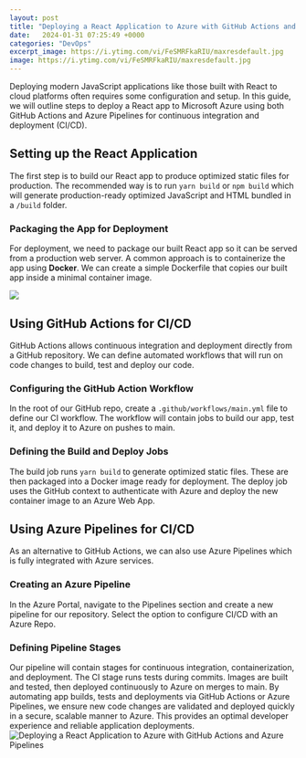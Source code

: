 ```yaml
---
layout: post
title: "Deploying a React Application to Azure with GitHub Actions and Azure Pipelines"
date:   2024-01-31 07:25:49 +0000
categories: "DevOps"
excerpt_image: https://i.ytimg.com/vi/FeSMRFkaRIU/maxresdefault.jpg
image: https://i.ytimg.com/vi/FeSMRFkaRIU/maxresdefault.jpg
---
```


Deploying modern JavaScript applications like those built with React to cloud platforms often requires some configuration and setup. In this guide, we will outline steps to deploy a React app to Microsoft Azure using both GitHub Actions and Azure Pipelines for continuous integration and deployment (CI/CD). 
## Setting up the React Application
The first step is to build our React app to produce optimized static files for production. The recommended way is to run `yarn build` or `npm build` which will generate production-ready optimized JavaScript and HTML bundled in a `/build` folder. 
### Packaging the App for Deployment  
For deployment, we need to package our built React app so it can be served from a production web server. A common approach is to containerize the app using **Docker**. We can create a simple Dockerfile that copies our built app inside a minimal container image. 

![](https://learn.microsoft.com/en-us/azure/architecture/example-scenario/apps/media/ci-cd-gitops-github-actions-aks-pull.png)
## Using GitHub Actions for CI/CD
GitHub Actions allows continuous integration and deployment directly from a GitHub repository. We can define automated workflows that will run on code changes to build, test and deploy our code.
### Configuring the GitHub Action Workflow
In the root of our GitHub repo, create a `.github/workflows/main.yml` file to define our CI workflow. The workflow will contain jobs to build our app, test it, and deploy it to Azure on pushes to main. 
### Defining the Build and Deploy Jobs
The build job runs `yarn build` to generate optimized static files. These are then packaged into a Docker image ready for deployment. The deploy job uses the GitHub context to authenticate with Azure and deploy the new container image to an Azure Web App.
## Using Azure Pipelines for CI/CD 
As an alternative to GitHub Actions, we can also use Azure Pipelines which is fully integrated with Azure services.
### Creating an Azure Pipeline
In the Azure Portal, navigate to the Pipelines section and create a new pipeline for our repository. Select the option to configure CI/CD with an Azure Repo.
### Defining Pipeline Stages  
Our pipeline will contain stages for continuous integration, containerization, and deployment. The CI stage runs tests during commits. Images are built and tested, then deployed continuously to Azure on merges to main.
By automating app builds, tests and deployments via GitHub Actions or Azure Pipelines, we ensure new code changes are validated and deployed quickly in a secure, scalable manner to Azure. This provides an optimal developer experience and reliable application deployments.
 ![Deploying a React Application to Azure with GitHub Actions and Azure Pipelines](https://i.ytimg.com/vi/FeSMRFkaRIU/maxresdefault.jpg)